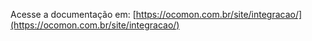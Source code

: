 Acesse a documentação em: [https://ocomon.com.br/site/integracao/](https://ocomon.com.br/site/integracao/)